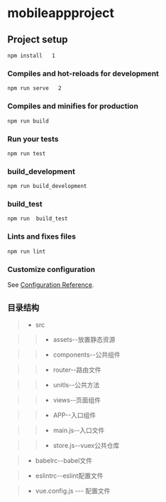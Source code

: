# mobileappproject


## Project setup
```
npm install   1
```

### Compiles and hot-reloads for development
```
npm run serve   2
```

### Compiles and minifies for production
```
npm run build
```

### Run your tests
```
npm run test
```

### build_development   
```
npm run build_development    
```

### build_test
```
npm run  build_test
```

### Lints and fixes files
```
npm run lint
```

### Customize configuration
See [Configuration Reference](https://cli.vuejs.org/config/).

` 目录结构 `
-------
 > * src
 
 >> * assets--放置静态资源

 >> * components--公共组件

 >> * router--路由文件

 >> * unitls--公共方法

 >> * views--页面组件

 >> * APP--入口组件

 >> * main.js--入口文件

 >> * store.js--vuex公共仓库
 
 > * babelrc--babel文件
 
 > * eslintrc--eslint配置文件
 
 > * vue.config.js --- 配置文件
 >>>


 

